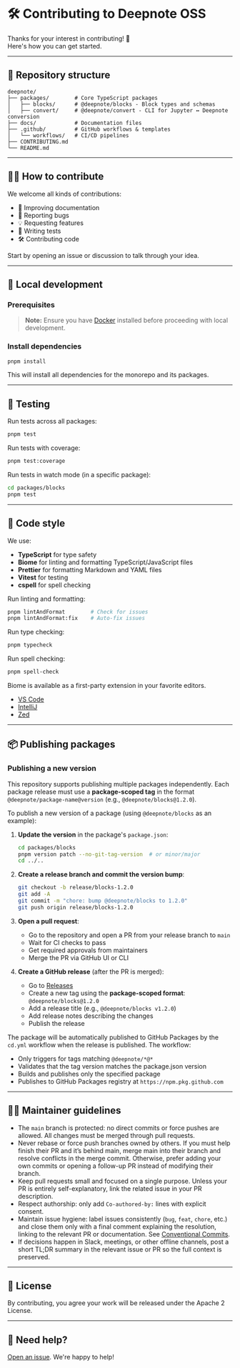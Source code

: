 # 🛠️ Contributing to Deepnote OSS

Thanks for your interest in contributing! 🎉  
Here's how you can get started.

---

## 📂 Repository structure

```text
deepnote/
├── packages/        # Core TypeScript packages
│   ├── blocks/      # @deepnote/blocks - Block types and schemas
│   ├── convert/     # @deepnote/convert - CLI for Jupyter ↔ Deepnote conversion
├── docs/            # Documentation files
├── .github/         # GitHub workflows & templates
│   └── workflows/   # CI/CD pipelines
├── CONTRIBUTING.md
└── README.md
```

---

## 🧑‍💻 How to contribute

We welcome all kinds of contributions:

- 📝 Improving documentation
- 💬 Reporting bugs
- 💡 Requesting features
- 🧪 Writing tests
- 🛠️ Contributing code

Start by opening an issue or discussion to talk through your idea.

---

## 🚀 Local development

### Prerequisites

> **Note:** Ensure you have [Docker](https://www.docker.com/get-started) installed before proceeding with local development.

### Install dependencies

```bash
pnpm install
```

This will install all dependencies for the monorepo and its packages.

---

## 🧪 Testing

Run tests across all packages:

```bash
pnpm test
```

Run tests with coverage:

```bash
pnpm test:coverage
```

Run tests in watch mode (in a specific package):

```bash
cd packages/blocks
pnpm test
```

---

## 🧼 Code style

We use:

- **TypeScript** for type safety
- **Biome** for linting and formatting TypeScript/JavaScript files
- **Prettier** for formatting Markdown and YAML files
- **Vitest** for testing
- **cspell** for spell checking

Run linting and formatting:

```bash
pnpm lintAndFormat        # Check for issues
pnpm lintAndFormat:fix    # Auto-fix issues
```

Run type checking:

```bash
pnpm typecheck
```

Run spell checking:

```bash
pnpm spell-check
```

Biome is available as a first-party extension in your favorite editors.

- [VS Code](https://biomejs.dev/guides/editors/first-party-extensions/#vs-code)
- [IntelliJ](https://biomejs.dev/guides/editors/first-party-extensions/#intellij)
- [Zed](https://biomejs.dev/guides/editors/first-party-extensions/#zed)

---

## 📦 Publishing packages

### Publishing a new version

This repository supports publishing multiple packages independently. Each package release must use a **package-scoped tag** in the format `@deepnote/package-name@version` (e.g., `@deepnote/blocks@1.2.0`).

To publish a new version of a package (using `@deepnote/blocks` as an example):

1. **Update the version** in the package's `package.json`:

   ```bash
   cd packages/blocks
   pnpm version patch --no-git-tag-version  # or minor/major
   cd ../..
   ```

2. **Create a release branch and commit the version bump**:

   ```bash
   git checkout -b release/blocks-1.2.0
   git add -A
   git commit -m "chore: bump @deepnote/blocks to 1.2.0"
   git push origin release/blocks-1.2.0
   ```

3. **Open a pull request**:
   - Go to the repository and open a PR from your release branch to `main`
   - Wait for CI checks to pass
   - Get required approvals from maintainers
   - Merge the PR via GitHub UI or CLI

4. **Create a GitHub release** (after the PR is merged):
   - Go to [Releases](https://github.com/deepnote/deepnote/releases/new)
   - Create a new tag using the **package-scoped format**: `@deepnote/blocks@1.2.0`
   - Add a release title (e.g., `@deepnote/blocks v1.2.0`)
   - Add release notes describing the changes
   - Publish the release

The package will be automatically published to GitHub Packages by the `cd.yml` workflow when the release is published. The workflow:

- Only triggers for tags matching `@deepnote/*@*`
- Validates that the tag version matches the package.json version
- Builds and publishes only the specified package
- Publishes to GitHub Packages registry at `https://npm.pkg.github.com`

---

## 🧑‍🔧 Maintainer guidelines

- The `main` branch is protected: no direct commits or force pushes are allowed. All changes must be merged through pull requests.
- Never rebase or force push branches owned by others. If you must help finish their PR and it’s behind main, merge main into their branch and resolve conflicts in the merge commit. Otherwise, prefer adding your own commits or opening a follow-up PR instead of modifying their branch.
- Keep pull requests small and focused on a single purpose. Unless your PR is entirely self-explanatory, link the related issue in your PR description.
- Respect authorship: only add `Co-authored-by:` lines with explicit consent.
- Maintain issue hygiene: label issues consistently (`bug`, `feat`, `chore`, etc.) and close them only with a final comment explaining the resolution, linking to the relevant PR or documentation. See [Conventional Commits](https://www.conventionalcommits.org/en/v1.0.0/#summary).
- If decisions happen in Slack, meetings, or other offline channels, post a short TL;DR summary in the relevant issue or PR so the full context is preserved.

---

## 📄 License

By contributing, you agree your work will be released under the Apache 2 License.

---

## 🙌 Need help?

[Open an issue](https://github.com/deepnote/deepnote/issues/new). We're happy to help!
